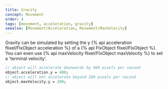 ```yaml
---
title: Gravity
concept: Movement
order: 4
tags: [movement, acceleration, gravity]
seealso: [Movement/Acceleration, Movement/MaxVelocity]
---
```

Gravity can be simulated by setting the y {% api acceleration flixel/FlxObject acceleration %} of a {% api FlxObject flixel/FlxObject %}. You can even use {% api maxVelocity flixel/FlxObject maxVelocity %} to set a 'terminal velocity'.

```haxe
// object will accelerate downwards by 400 pixels per second
object.acceleration.y = 400;
// object will not accelerate beyond 200 pixels per second
object.maxVelocity.y = 200;
```

